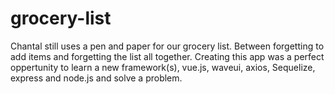 # grocery-list

 Chantal still uses a pen and paper for our grocery list. Between forgetting to add items and forgetting the list all together.
 Creating this app was a perfect oppertunity to learn a new framework(s), vue.js, waveui, axios, Sequelize, express and node.js and solve a problem. 
